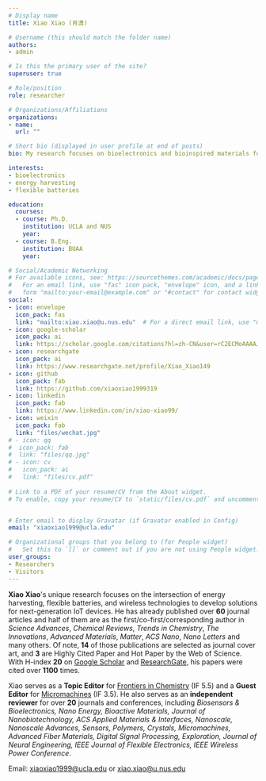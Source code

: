 ```yaml
---
# Display name
title: Xiao Xiao (肖潇)

# Username (this should match the folder name)
authors:
- admin

# Is this the primary user of the site?
superuser: true

# Role/position
role: researcher

# Organizations/Affiliations
organizations:
- name: 
  url: ""

# Short bio (displayed in user profile at end of posts)
bio: My research focuses on bioelectronics and bioinspired materials for energy and healthcare applications.

interests:
- bioelectronics
- energy harvesting
- flexible batteries

education:
  courses:
  - course: Ph.D.
    institution: UCLA and NUS
    year: 
  - course: B.Eng.
    institution: BUAA
    year: 

# Social/Academic Networking
# For available icons, see: https://sourcethemes.com/academic/docs/page-builder/#icons
#   For an email link, use "fas" icon pack, "envelope" icon, and a link in the
#   form "mailto:your-email@example.com" or "#contact" for contact widget.
social:
- icon: envelope
  icon_pack: fas
  link: "mailto:xiao.xiao@u.nus.edu"  # For a direct email link, use "mailto:test@example.org".
- icon: google-scholar
  icon_pack: ai
  link: https://scholar.google.com/citations?hl=zh-CN&user=rC2ECMoAAAAJ
- icon: researchgate
  icon_pack: ai
  link: https://www.researchgate.net/profile/Xiao_Xiao149
- icon: github
  icon_pack: fab
  link: https://github.com/xiaoxiao1999319
- icon: linkedin
  icon_pack: fab
  link: https://www.linkedin.com/in/xiao-xiao99/
- icon: weixin
  icon_pack: fab
  link: "files/wechat.jpg"
# - icon: qq
#  icon_pack: fab
#  link: "files/qq.jpg"
# - icon: cv
#   icon_pack: ai
#   link: "files/cv.pdf"
  
# Link to a PDF of your resume/CV from the About widget.
# To enable, copy your resume/CV to `static/files/cv.pdf` and uncomment the lines below.


# Enter email to display Gravatar (if Gravatar enabled in Config)
email: "xiaoxiao1999@ucla.edu"

# Organizational groups that you belong to (for People widget)
#   Set this to `[]` or comment out if you are not using People widget.
user_groups:
- Researchers
- Visitors
---
```


**Xiao Xiao**'s unique research focuses on the intersection of energy harvesting, flexible batteries, and wireless technologies to develop solutions for next-generation IoT devices. He has already published over **60** journal articles and half of them are as the first/co-first/corresponding author in *Science Advances*, *Chemical Reviews*, *Trends in Chemistry*, *The Innovations*, *Advanced Materials*, *Matter*, *ACS Nano*, *Nano Letters* and many others. Of note, **14** of those publications are selected as journal cover art, and **3** are Highly Cited Paper and Hot Paper by the Web of Science. With H-index **20** on [Google Scholar](https://scholar.google.com/citations?user=rC2ECMoAAAAJ) and [ResearchGate](https://www.researchgate.net/profile/Xiao_Xiao149), his papers were cited over **1100** times.

Xiao serves as a **Topic Editor** for [Frontiers in Chemistry](https://www.frontiersin.org/research-topics/43142/reviews-in-chemistry) (IF 5.5) and a **Guest Editor** for [Micromachines](https://www.mdpi.com/journal/micromachines/special_issues/Bioelectronics_Wearable_Devices_Sensing_Signal_Processing_and_Powering) (IF 3.5). He also serves as an **independent reviewer** for over **20** journals and conferences, including *Biosensors & Bioelectronics, Nano Energy, Bioactive Materials, Journal of Nanobiotechnology, ACS Applied Materials & Interfaces, Nanoscale, Nanoscale Advances, Sensors, Polymers, Crystals, Micromachines, Advanced Fiber Materials, Digital Signal Processing, Exploration, Journal of Neural Engineering, IEEE Journal of Flexible Electronics, IEEE Wireless Power Conference*.

Email: xiaoxiao1999@ucla.edu or xiao.xiao@u.nus.edu
